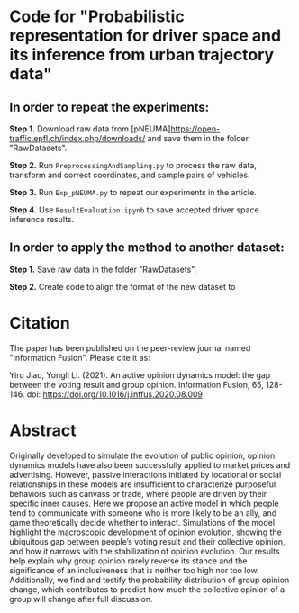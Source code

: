# Code for "Probabilistic representation for driver space and its inference from urban trajectory data"

## In order to repeat the experiments:

__Step 1.__ Download raw data from [pNEUMA]<https://open-traffic.epfl.ch/index.php/downloads/> and save them in the folder "RawDatasets".

__Step 2.__ Run `PreprocessingAndSampling.py` to process the raw data, transform and correct coordinates, and sample pairs of vehicles.

__Step 3.__ Run `Exp_pNEUMA.py` to repeat our experiments in the article.

__Step 4.__ Use `ResultEvaluation.ipynb` to save accepted driver space inference results.

## In order to apply the method to another dataset:

__Step 1.__ Save raw data in the folder "RawDatasets".

__Step 2.__ Create code to align the format of the new dataset to 


# Citation
The paper has been published on the peer-review journal named "Information Fusion". Please cite it as:

Yiru Jiao, Yongli Li. (2021). An active opinion dynamics model: the gap between the voting result and group opinion. Information Fusion, 65, 128-146. doi: https://doi.org/10.1016/j.inffus.2020.08.009
 
# Abstract
Originally developed to simulate the evolution of public opinion, opinion dynamics models have also been successfully applied to market prices and advertising. However, passive interactions initiated by locational or social relationships in these models are insufficient to characterize purposeful behaviors such as canvass or trade, where people are driven by their specific inner causes. Here we propose an active model in which people tend to communicate with someone who is more likely to be an ally, and game theoretically decide whether to interact. Simulations of the model highlight the macroscopic development of opinion evolution, showing the ubiquitous gap between people’s voting result and their collective opinion, and how it narrows with the stabilization of opinion evolution. Our results help explain why group opinion rarely reverse its stance and the significance of an inclusiveness that is neither too high nor too low. Additionally, we find and testify the probability distribution of group opinion change, which contributes to predict how much the collective opinion of a group will change after full discussion.
